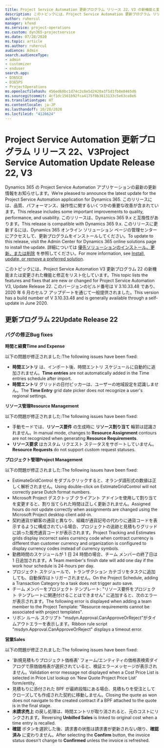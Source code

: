 ```yaml
---
title: Project Service Automation 更新プログラム リリース 22、V3 の新機能と変更点
description: このトピックには、Project Service Automation 更新プログラム リリース 22、V3 で利用可能な機能と修正をリスト化しています。
author: ruhercul
manager: kfend
ms.service: project-operations
ms.custom: dyn365-projectservice
ms.date: 07/28/2020
ms.topic: article
ms.author: ruhercul
audience: Admin
search.audienceType:
- admin
- customizer
- enduser
search.app:
- D365CE
- D365PS
- ProjectOperations
ms.openlocfilehash: 456ed68bc1d74c2c8e5d2420a3f5d1fb8e0465d6
ms.sourcegitcommit: 4cf1dc1561b92fca4175f0b3813133c5e63ce8e6
ms.translationtype: HT
ms.contentlocale: ja-JP
ms.lasthandoff: 10/28/2020
ms.locfileid: "4126624"
---
```

# <a name="project-service-automation-update-release-22-v3"></a><span data-ttu-id="c3372-103">Project Service Automation 更新プログラム リリース 22、V3</span><span class="sxs-lookup"><span data-stu-id="c3372-103">Project Service Automation Update Release 22, V3</span></span>

<span data-ttu-id="c3372-104">Dynamics 365 の Project Service Automation アプリケーションの最新の更新情報をお知らせします。</span><span class="sxs-lookup"><span data-stu-id="c3372-104">We’re pleased to announce the latest update for the Project Service Automation application for Dynamics 365.</span></span> <span data-ttu-id="c3372-105">このリリースには、品質、パフォーマンス、操作性に関するいくつかの重要な改善が含まれています。</span><span class="sxs-lookup"><span data-stu-id="c3372-105">This release includes some important improvements to quality, performance, and usability.</span></span> <span data-ttu-id="c3372-106">このリリースは、Dynamics 365 9.x と互換性があります。</span><span class="sxs-lookup"><span data-stu-id="c3372-106">This release is compatible with Dynamics 365 9.x.</span></span> <span data-ttu-id="c3372-107">このリリースに更新するには、Dynamics 365 オンライン ソリューション ページの管理センターにアクセスして、更新プログラムをインストールしてください。</span><span class="sxs-lookup"><span data-stu-id="c3372-107">To update to this release, visit the Admin Center for Dynamics 365 online solutions page to install the update.</span></span> <span data-ttu-id="c3372-108">詳細については [優先ソリューションのインストール、更新、または削除](https://docs.microsoft.com/power-platform/admin/install-remove-preferred-solution) を参照してください。</span><span class="sxs-lookup"><span data-stu-id="c3372-108">For more information, see [Install, update, or remove a preferred solution](https://docs.microsoft.com/power-platform/admin/install-remove-preferred-solution).</span></span>

<span data-ttu-id="c3372-109">このトピックには、Project Service Automation V3 更新プログラム 22 の新機能または変更された機能と修正をリスト化しています。</span><span class="sxs-lookup"><span data-stu-id="c3372-109">This topic lists the features and fixes that are new or changed for Project Service Automation V3, Update Release 22.</span></span> <span data-ttu-id="c3372-110">このバージョンのビルド番号は V 3.10.33.48 であり、2020 年 6 月のセルフ アップデートを通じて一般提供されました。</span><span class="sxs-lookup"><span data-stu-id="c3372-110">This version has a build number of V 3.10.33.48 and is generally available through a self-update in June 2020.</span></span>

## <a name="update-release-22"></a><span data-ttu-id="c3372-111">更新プログラム 22</span><span class="sxs-lookup"><span data-stu-id="c3372-111">Update Release 22</span></span>

### <a name="bug-fixes"></a><span data-ttu-id="c3372-112">バグの修正</span><span class="sxs-lookup"><span data-stu-id="c3372-112">Bug fixes</span></span>



<span data-ttu-id="c3372-113">**時間と経費**</span><span class="sxs-lookup"><span data-stu-id="c3372-113">**Time and Expense**</span></span>

<span data-ttu-id="c3372-114">以下の問題が修正されました:</span><span class="sxs-lookup"><span data-stu-id="c3372-114">The following issues have been fixed:</span></span>

- <span data-ttu-id="c3372-115">**時間エントリ** は、インポート後、時間エントリ スケジュールに自動的に追加されません。</span><span class="sxs-lookup"><span data-stu-id="c3372-115">**Time entries** are not automatically added in the Time entries schedule after import.</span></span>
- <span data-ttu-id="c3372-116">**時間エントリ** グリッドの日付ピッカーは、ユーザーの地域設定を認識しません。</span><span class="sxs-lookup"><span data-stu-id="c3372-116">The **Time Entry** grid date picker does not recognize a user's regional settings.</span></span>

<span data-ttu-id="c3372-117">**リソース管理**</span><span class="sxs-lookup"><span data-stu-id="c3372-117">**Resource Management**</span></span>

<span data-ttu-id="c3372-118">以下の問題が修正されました:</span><span class="sxs-lookup"><span data-stu-id="c3372-118">The following issues have been fixed:</span></span>

- <span data-ttu-id="c3372-119">手動モードでは、**リソース要件** の生成時に **リソース割り当て** 輪郭は認識されません。</span><span class="sxs-lookup"><span data-stu-id="c3372-119">In manual mode, changes to **Resource Assignment** contours are not recognized when generating **Resource Requirements**.</span></span>
- <span data-ttu-id="c3372-120">**リソース要求** はカスタム リクエスト ステータスをサポートしていません。</span><span class="sxs-lookup"><span data-stu-id="c3372-120">**Resource Requests** do not support custom request statuses.</span></span>

<span data-ttu-id="c3372-121">**プロジェクト管理**</span><span class="sxs-lookup"><span data-stu-id="c3372-121">**Project Management**</span></span>

<span data-ttu-id="c3372-122">以下の問題が修正されました:</span><span class="sxs-lookup"><span data-stu-id="c3372-122">The following issues have been fixed:</span></span>

- <span data-ttu-id="c3372-123">EstimateGridControl をダブルクリックすると、オランダ語形式の数値は正しく解析されません。</span><span class="sxs-lookup"><span data-stu-id="c3372-123">Using double-click on EstimateGridControl will not correctly parse Dutch format numbers.</span></span>
- <span data-ttu-id="c3372-124">Microsoft Project デスクトップ クライアント アドインを使用して割り当てを変更すると、割り当てられた時間は正しく更新されません。</span><span class="sxs-lookup"><span data-stu-id="c3372-124">Assigned hours do not update correctly when assignments are changed using the Microsoft Project desktop client add-in.</span></span>
- <span data-ttu-id="c3372-125">契約通貨が顧客の通貨と異なり、組織が通貨記号の代わりに通貨コードを表示するように構成されている場合、プロジェクトの追跡と見積もりグリッドに誤った販売通貨コードが表示されます。</span><span class="sxs-lookup"><span data-stu-id="c3372-125">Project Tracking and Estimates grids display incorrect sales currency code when contract currency is different than customer currency and organization is configured to display currency codes instead of currency symbols.</span></span>
- <span data-ttu-id="c3372-126">勤務時間のスケジュールが 1 日 24 時間の場合、チーム メンバーの終了日は 1 日追加されます。</span><span class="sxs-lookup"><span data-stu-id="c3372-126">A Team member's finish date will add one day if the work hour schedule is 24-hours per day.</span></span>
- <span data-ttu-id="c3372-127">プロジェクト スケジュールで、トランザクション カテゴリをタスクに追加しても、自動保存はトリガーされません。</span><span class="sxs-lookup"><span data-stu-id="c3372-127">On the Project Schedule, adding a Transaction Category to a task does not trigger auto save.</span></span>
- <span data-ttu-id="c3372-128">チーム メンバーをプロジェクト テンプレート: "リソース要件をプロジェクト テンプレートに関連付けることはできません" に追加すると、次のエラーが表示されます。</span><span class="sxs-lookup"><span data-stu-id="c3372-128">The following error is displayed when adding a team member to the Project Template: "Resource requirements cannot be associated with project templates".</span></span> 
- <span data-ttu-id="c3372-129">リボン ルール スクリプト "msdyn.Approval.CanApproveOrReject"がタイムアウトエラーを表示します。</span><span class="sxs-lookup"><span data-stu-id="c3372-129">Ribbon rule script "msdyn.Approval.CanApproveOrReject" displays a timeout error.</span></span>

<span data-ttu-id="c3372-130">**営業**</span><span class="sxs-lookup"><span data-stu-id="c3372-130">**Sales**</span></span>

<span data-ttu-id="c3372-131">以下の問題が修正されました:</span><span class="sxs-lookup"><span data-stu-id="c3372-131">The following issues have been fixed:</span></span>

- <span data-ttu-id="c3372-132">'新規見積もりプロジェクト価格表' フォーム/エンティティの価格表検索ダイアログで原価価格表が選択されていると、検証エラーメッセージが表示されません。</span><span class="sxs-lookup"><span data-stu-id="c3372-132">Validation error message not displayed when a Cost Price List is selected in Price List lookup on 'New Quote Project Price List' form/entity.</span></span>
- <span data-ttu-id="c3372-133">見積もりに添付された BPF が最終段階にある場合、見積もりを受注としてクローズしても作成された契約に移動しません。</span><span class="sxs-lookup"><span data-stu-id="c3372-133">Closing the quote as won does not navigate to the created contract if a BPF attached to the quote is in the final stage.</span></span>
- <span data-ttu-id="c3372-134">**未請求売上** の戻し処理は、時間エントリが取り消されると、元のコストにリンクされます。</span><span class="sxs-lookup"><span data-stu-id="c3372-134">Reversing **Unbilled Sales** is linked to original cost when a time entry is recalled.</span></span>
- <span data-ttu-id="c3372-135">**確認** ボタンを選択した後、請求書の状態は請求書が更新されない限り、**確認済み** に変わりません。</span><span class="sxs-lookup"><span data-stu-id="c3372-135">After selecting the **Confirm** button, the invoice status doesn't change to **Confirmed** unless the invoice is refreshed.</span></span>
